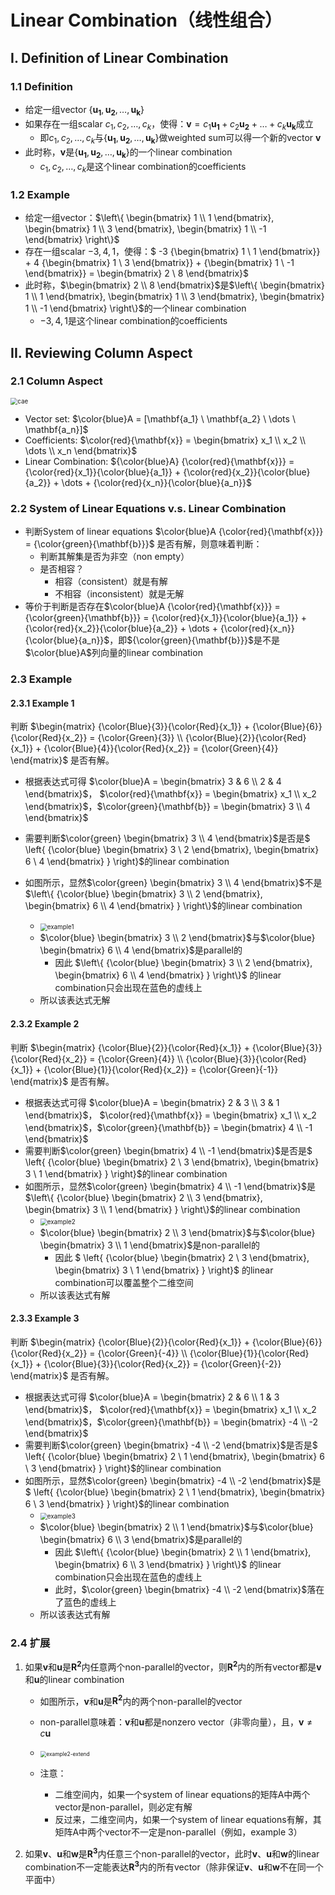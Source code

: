 # Linear Combination（线性组合）

## I. Definition of Linear Combination

### 1.1 Definition

* 给定一组vector $\left \{ {\mathbf{u_1}}, {\mathbf{u_2}}, \dots, {\mathbf{u_k}} \right \}$
* 如果存在一组scalar $c_1, c_2, \dots, c_k$，使得：$\mathbf{v} = c_1 \mathbf{u_1} + c_2 \mathbf{u_2} + \dots + c_k \mathbf{u_k}$成立
  * 即$c_1, c_2, \dots, c_k$与$\left \{ \mathbf{u_1}, \mathbf{u_2}, \dots, \mathbf{u_k} \right \}$做weighted sum可以得一个新的vector $\mathbf{v}$
* 此时称，$\mathbf{v}$是$\left \{ \mathbf{u_1}, \mathbf{u_2}, \dots, \mathbf{u_k} \right \}$的一个linear combination
  * $c_1, c_2, \dots, c_k$是这个linear combination的coefficients



### 1.2 Example

* 给定一组vector：$\left\{ \begin{bmatrix} 1 \\ 1 \end{bmatrix}, \begin{bmatrix} 1 \\ 3 \end{bmatrix}, \begin{bmatrix} 1 \\ -1 \end{bmatrix} \right\}$
* 存在一组scalar $-3, 4, 1$，使得：$ -3 {\begin{bmatrix} 1 \\ 1 \end{bmatrix}} + 4 {\begin{bmatrix} 1 \\ 3 \end{bmatrix}} + {\begin{bmatrix} 1 \\ -1 \end{bmatrix}} = \begin{bmatrix} 2 \\ 8 \end{bmatrix}$
* 此时称，$\begin{bmatrix} 2 \\ 8 \end{bmatrix}$是$\left\{ \begin{bmatrix} 1 \\ 1 \end{bmatrix}, \begin{bmatrix} 1 \\ 3 \end{bmatrix}, \begin{bmatrix} 1 \\ -1 \end{bmatrix} \right\}$的一个linear combination
  * $-3, 4, 1$是这个linear combination的coefficients



## II. Reviewing Column Aspect

### 2.1 Column Aspect

<img src="CAE.jpg" alt="cae" style="zoom:70%;" />

* Vector set: $\color{blue}A = [\mathbf{a_1} \ \mathbf{a_2} \ \dots \ \mathbf{a_n}]$
* Coefficients: $\color{red}{\mathbf{x}} = \begin{bmatrix} x_1 \\ x_2 \\ \dots \\ x_n \end{bmatrix}$
* Linear Combination: ${\color{blue}A} {\color{red}{\mathbf{x}}} = {\color{red}{x_1}}{\color{blue}{a_1}} + {\color{red}{x_2}}{\color{blue}{a_2}} + \dots + {\color{red}{x_n}}{\color{blue}{a_n}}$  



###  2.2 System of Linear Equations v.s. Linear Combination

* 判断System of  linear equations $\color{blue}A {\color{red}{\mathbf{x}}} = {\color{green}{\mathbf{b}}}$ 是否有解，则意味着判断：
  * 判断其解集是否为非空（non empty）
  * 是否相容？
    * 相容（consistent）就是有解
    * 不相容（inconsistent）就是无解
* 等价于判断是否存在$\color{blue}A {\color{red}{\mathbf{x}}} = {\color{green}{\mathbf{b}}}  = {\color{red}{x_1}}{\color{blue}{a_1}} + {\color{red}{x_2}}{\color{blue}{a_2}} + \dots + {\color{red}{x_n}}{\color{blue}{a_n}}$，即${\color{green}{\mathbf{b}}}$是不是$\color{blue}A$列向量的linear combination 



### 2.3 Example

#### 2.3.1 Example 1

判断 $\begin{matrix} {\color{Blue}{3}}{\color{Red}{x_1}} + {\color{Blue}{6}}{\color{Red}{x_2}} = {\color{Green}{3}} \\ {\color{Blue}{2}}{\color{Red}{x_1}} + {\color{Blue}{4}}{\color{Red}{x_2}} = {\color{Green}{4}} \end{matrix}$ 是否有解。

* 根据表达式可得 $\color{blue}A = \begin{bmatrix} 3 & 6 \\ 2 & 4 \end{bmatrix}$， $\color{red}{\mathbf{x}} = \begin{bmatrix} x_1 \\ x_2 \end{bmatrix}$，$\color{green}{\mathbf{b}} = \begin{bmatrix} 3 \\ 4 \end{bmatrix}$

* 需要判断$\color{green} \begin{bmatrix} 3 \\ 4 \end{bmatrix}$是否是$ \left\{ {\color{blue} \begin{bmatrix} 3 \\ 2 \end{bmatrix}, \begin{bmatrix} 6 \\ 4 \end{bmatrix} } \right\}$的linear combination

* 如图所示，显然$\color{green} \begin{bmatrix} 3 \\ 4 \end{bmatrix}$不是 $\left\{ {\color{blue} \begin{bmatrix} 3 \\ 2 \end{bmatrix}, \begin{bmatrix} 6 \\ 4 \end{bmatrix} } \right\}$的linear combination

  * <img src="e1pl.jpg" alt="example1" style="zoom:70%;" />
  * $\color{blue} \begin{bmatrix} 3 \\ 2 \end{bmatrix}$与$\color{blue} \begin{bmatrix} 6 \\ 4 \end{bmatrix}$是parallel的
    * 因此 $\left\{ {\color{blue} \begin{bmatrix} 3 \\ 2 \end{bmatrix}, \begin{bmatrix} 6 \\ 4 \end{bmatrix} } \right\}$ 的linear combination只会出现在蓝色的虚线上
  * 所以该表达式无解

  

#### 2.3.2 Example 2

判断 $\begin{matrix} {\color{Blue}{2}}{\color{Red}{x_1}} + {\color{Blue}{3}}{\color{Red}{x_2}} = {\color{Green}{4}} \\ {\color{Blue}{3}}{\color{Red}{x_1}} + {\color{Blue}{1}}{\color{Red}{x_2}} = {\color{Green}{-1}} \end{matrix}$ 是否有解。

* 根据表达式可得 $\color{blue}A = \begin{bmatrix} 2 & 3 \\ 3 & 1 \end{bmatrix}$， $\color{red}{\mathbf{x}} = \begin{bmatrix} x_1 \\ x_2 \end{bmatrix}$，$\color{green}{\mathbf{b}} = \begin{bmatrix} 4 \\ -1 \end{bmatrix}$
* 需要判断$\color{green} \begin{bmatrix} 4 \\ -1 \end{bmatrix}$是否是$ \left\{ {\color{blue} \begin{bmatrix} 2 \\ 3 \end{bmatrix}, \begin{bmatrix} 3 \\ 1 \end{bmatrix} } \right\}$的linear combination
* 如图所示，显然$\color{green} \begin{bmatrix} 4 \\ -1 \end{bmatrix}$是 $\left\{ {\color{blue} \begin{bmatrix} 2 \\ 3 \end{bmatrix}, \begin{bmatrix} 3 \\ 1 \end{bmatrix} } \right\}$的linear combination
  * <img src="e2np.jpg" alt="example2" style="zoom:70%;" />
  * $\color{blue} \begin{bmatrix} 2 \\ 3 \end{bmatrix}$与$\color{blue} \begin{bmatrix} 3 \\ 1 \end{bmatrix}$是non-parallel的
    * 因此 $ \left\{ {\color{blue} \begin{bmatrix} 2 \\ 3 \end{bmatrix}, \begin{bmatrix} 3 \\ 1 \end{bmatrix} } \right\}$ 的linear combination可以覆盖整个二维空间 
  * 所以该表达式有解



#### 2.3.3 Example 3

判断 $\begin{matrix} {\color{Blue}{2}}{\color{Red}{x_1}} + {\color{Blue}{6}}{\color{Red}{x_2}} = {\color{Green}{-4}} \\ {\color{Blue}{1}}{\color{Red}{x_1}} + {\color{Blue}{3}}{\color{Red}{x_2}} = {\color{Green}{-2}} \end{matrix}$ 是否有解。

* 根据表达式可得 $\color{blue}A = \begin{bmatrix} 2 & 6 \\ 1 & 3 \end{bmatrix}$， $\color{red}{\mathbf{x}} = \begin{bmatrix} x_1 \\ x_2 \end{bmatrix}$，$\color{green}{\mathbf{b}} = \begin{bmatrix} -4 \\ -2 \end{bmatrix}$
* 需要判断$\color{green} \begin{bmatrix} -4 \\ -2 \end{bmatrix}$是否是$ \left\{ {\color{blue} \begin{bmatrix} 2 \\ 1 \end{bmatrix}, \begin{bmatrix} 6 \\ 3 \end{bmatrix} } \right\}$的linear combination
* 如图所示，显然$\color{green} \begin{bmatrix} -4 \\ -2 \end{bmatrix}$是$ \left\{ {\color{blue} \begin{bmatrix} 2 \\ 1 \end{bmatrix}, \begin{bmatrix} 6 \\ 3 \end{bmatrix} } \right\}$的linear combination
  * <img src="e3pl.jpg" alt="example3" style="zoom:70%;" />
  * $\color{blue} \begin{bmatrix} 2 \\ 1 \end{bmatrix}$与$\color{blue} \begin{bmatrix} 6 \\ 3 \end{bmatrix}$是parallel的
    * 因此 $\left\{ {\color{blue} \begin{bmatrix} 2 \\ 1 \end{bmatrix}, \begin{bmatrix} 6 \\ 3 \end{bmatrix} } \right\}$ 的linear combination只会出现在蓝色的虚线上
    * 此时，$\color{green} \begin{bmatrix} -4 \\ -2 \end{bmatrix}$落在了蓝色的虚线上
  * 所以该表达式有解



### 2.4 扩展

1. 如果$\mathbf{v}$和$\mathbf{u}$是$\mathbf{R^2}$内任意两个non-parallel的vector，则$\mathbf{R^2}$内的所有vector都是$\mathbf{v}$和$\mathbf{u}$的linear combination

   * 如图所示，$\mathbf{v}$和$\mathbf{u}$是$\mathbf{R^2}$内的两个non-parallel的vector
   * non-parallel意味着：$\mathbf{v}$和$\mathbf{u}$都是nonzero vector（非零向量），且，$\mathbf{v} \neq c \mathbf{u}$
   * <img src="e2e.jpg" alt="example2-extend" style="zoom:60%;" />

   * 注意：
     * 二维空间内，如果一个system of linear equations的矩阵A中两个vector是non-parallel，则必定有解
     * 反过来，二维空间内，如果一个system of linear equations有解，其矩阵A中两个vector不一定是non-parallel（例如，example 3）

2. 如果$\mathbf{v}$、$\mathbf{u}$和$\mathbf{w}$是$\mathbf{R^3}$内任意三个non-parallel的vector，此时$\mathbf{v}$、$\mathbf{u}$和$\mathbf{w}$的linear combination不一定能表达$\mathbf{R^3}$内的所有vector（除非保证$\mathbf{v}$、$\mathbf{u}$和$\mathbf{w}$不在同一个平面中）

